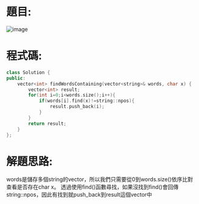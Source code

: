 # 題目:
![image](https://github.com/HoChenYu/Leetcode-programing-practice/assets/63805851/86aee287-f423-4130-ba4d-4f74c12b40fb)
# 程式碼:
````C++
class Solution {
public:
    vector<int> findWordsContaining(vector<string>& words, char x) {
        vector<int> result;
        for(int i=0;i<words.size();i++){
            if(words[i].find(x)!=string::npos){
                result.push_back(i);
            }
        }
        return result;
    }
};
````
# 解題思路:
words是儲存多個string的vector，所以我們只需要從0到words.size()依序比對查看是否存在char x。
透過使用find()函數尋找，如果沒找到find()會回傳string::npos，因此有找到就push_back到result這個vector中
